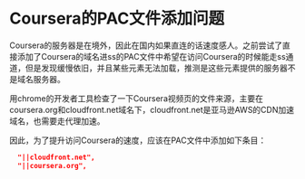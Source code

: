 # Coursera的PAC文件添加问题

Coursera的服务器是在境外，因此在国内如果直连的话速度感人。之前尝试了直接添加了Coursera的域名进ss的PAC文件中希望在访问Coursera的时候能走ss通道，但是发现缓慢依旧，并且某些元素无法加载，推测是这些元素提供的服务器不是域名服务器。

用chrome的开发者工具检查了一下Coursera视频页的文件来源，主要在coursera.org和cloudfront.net域名下，cloudfront.net是亚马逊AWS的CDN加速域名，也需要走代理加速。

因此，为了提升访问Coursera的速度，应该在PAC文件中添加如下条目：
```JSON
  "||cloudfront.net",
  "||coursera.org",
```
